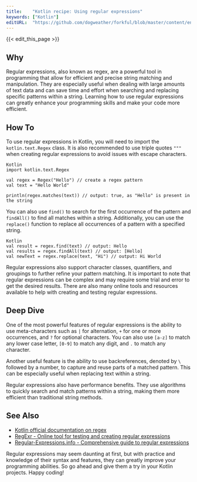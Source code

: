 ```yaml
---
title:    "Kotlin recipe: Using regular expressions"
keywords: ["Kotlin"]
editURL:  "https://github.com/dogweather/forkful/blob/master/content/en/kotlin/using-regular-expressions.md"
---
```


{{< edit_this_page >}}

## Why

Regular expressions, also known as regex, are a powerful tool in programming that allow for efficient and precise string matching and manipulation. They are especially useful when dealing with large amounts of text data and can save time and effort when searching and replacing specific patterns within a string. Learning how to use regular expressions can greatly enhance your programming skills and make your code more efficient.

## How To

To use regular expressions in Kotlin, you will need to import the `kotlin.text.Regex` class. It is also recommended to use triple quotes `"""` when creating regular expressions to avoid issues with escape characters.

```
Kotlin
import kotlin.text.Regex

val regex = Regex("Hello") // create a regex pattern
val text = "Hello World"

println(regex.matches(text)) // output: true, as "Hello" is present in the string
```

You can also use `find()` to search for the first occurrence of the pattern and `findAll()` to find all matches within a string. Additionally, you can use the `replace()` function to replace all occurrences of a pattern with a specified string.

```
Kotlin
val result = regex.find(text) // output: Hello
val results = regex.findAll(text) // output: [Hello]
val newText = regex.replace(text, "Hi") // output: Hi World
```

Regular expressions also support character classes, quantifiers, and groupings to further refine your pattern matching. It is important to note that regular expressions can be complex and may require some trial and error to get the desired results. There are also many online tools and resources available to help with creating and testing regular expressions.

## Deep Dive

One of the most powerful features of regular expressions is the ability to use meta-characters such as `|` for alternation, `+` for one or more occurrences, and `?` for optional characters. You can also use `[a-z]` to match any lower case letter, `[0-9]` to match any digit, and `.` to match any character.

Another useful feature is the ability to use backreferences, denoted by `\` followed by a number, to capture and reuse parts of a matched pattern. This can be especially useful when replacing text within a string.

Regular expressions also have performance benefits. They use algorithms to quickly search and match patterns within a string, making them more efficient than traditional string methods.

## See Also

- [Kotlin official documentation on regex](https://kotlinlang.org/docs/regular-expressions.html)
- [RegExr - Online tool for testing and creating regular expressions](https://regexr.com/)
- [Regular-Expressions.info - Comprehensive guide to regular expressions](https://www.regular-expressions.info/)

Regular expressions may seem daunting at first, but with practice and knowledge of their syntax and features, they can greatly improve your programming abilities. So go ahead and give them a try in your Kotlin projects. Happy coding!